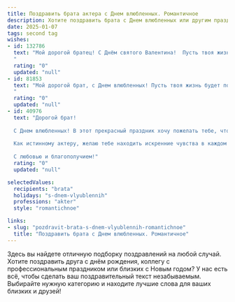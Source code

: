 ```yaml
---
title: Поздравить брата актера с Днем влюбленных. Романтичное
description: Хотите поздравить брата с Днем влюбленных или другим праздником? Наш ИИ создаст незабываемое поздравление, а вы обязательно выделитесь среди других.  
date: 2025-01-07
tags: second tag
wishes:
- id: 132786
  text: "Мой дорогой братец! С Днём святого Валентина!  Пусть твоя жизнь, как лучшая роль, будет полна любви, страсти и ярких, незабываемых моментов. Желаю тебе встретить свою  героиню, ту единственную, ради которой ты готов играть главную роль в самом прекрасном спектакле – вашей совместной жизни.  Любви тебе, брат, большой и чистой, как самая искренняя игра!
  "
  rating: "0"
  updated: "null"
- id: 81853
  text: "Мой дорогой брат, с Днем влюбленных! Пусть твоя жизнь будет полна страсти и любви, как самая трогательная сцена на театральной сцене. Ты, как настоящий актер, умеешь покорять сердца, и пусть твоё чувство будет ярким и незабываемым.
  "
  rating: "0"
  updated: "null"
- id: 40976
  text: "Дорогой брат!
  
  С Днем влюбленных! В этот прекрасный праздник хочу пожелать тебе, чтобы твоя жизнь была наполнена яркими сценами любви и нежности. Пусть каждое утро начинается с вдохновения, а каждый вечер заканчивается в объятиях той, кто поет твое сердце.
  
  Как истинному актеру, желаю тебе находить искренние чувства в каждом взгляде, искриться эмоциями, как в самые лучшие сцены. Пусть твой путь будет исполнен романтики, а каждый день дарит новые впечатления и яркие события.
  
  С любовью и благополучием!"
  rating: "0"
  updated: "null"

selectedValues:
  recipients: "brata"
  holidays: "s-dnem-vlyublennih"
  professions: "akter"
  style: "romantichnoe"

links:
- slug: "pozdravit-brata-s-dnem-vlyublennih-romantichnoe"
  title: "Поздравить брата с Днем влюбленных. Романтичное"
---
```


Здесь вы найдете отличную подборку поздравлений на любой случай.
Хотите поздравить друга с днём рождения, коллегу с профессиональным праздником или близких с Новым годом? У нас есть всё, чтобы сделать ваш поздравительный текст незабываемым. Выбирайте нужную категорию и находите лучшие слова для ваших близких и друзей!
